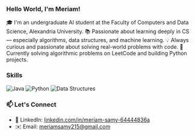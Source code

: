 ### Hello World, I'm Meriam!
🎓 I'm an undergraduate AI student at the Faculty of Computers and Data Science, Alexandria University.
📚 Passionate about learning deeply in CS — especially algorithms, data structures, and machine learning. 
💡 Always curious and passionate about solving real-world problems with code.
🌱 Currently solving algorithmic problems on LeetCode and building Python projects.

### Skills
![Java](https://img.shields.io/badge/Java-ED8B00?style=for-the-badge&logo=java&logoColor=white)
![Python](https://img.shields.io/badge/Python-3776AB?style=for-the-badge&logo=python&logoColor=white)
![Data Structures](https://img.shields.io/badge/Data%20Structures-Fundamental-blueviolet?style=for-the-badge)

### 📫 Let's Connect
- 💼 LinkedIn: [linkedin.com/in/meriam-samy-64444836a](https://www.linkedin.com/in/meriam-samy-64444836a)  
- ✉️ Email: [meriamsamy215@gmail.com](mailto:meriamsamy215@gmail.com)

